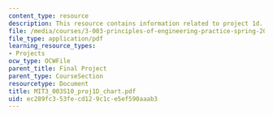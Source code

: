 ```yaml
---
content_type: resource
description: This resource contains information related to project 1d.
file: /media/courses/3-003-principles-of-engineering-practice-spring-2010/ec289fc353fecd129c1ce5ef590aaab3_MIT3_003S10_proj1D_chart.pdf
file_type: application/pdf
learning_resource_types:
- Projects
ocw_type: OCWFile
parent_title: Final Project
parent_type: CourseSection
resourcetype: Document
title: MIT3_003S10_proj1D_chart.pdf
uid: ec289fc3-53fe-cd12-9c1c-e5ef590aaab3
---
```

